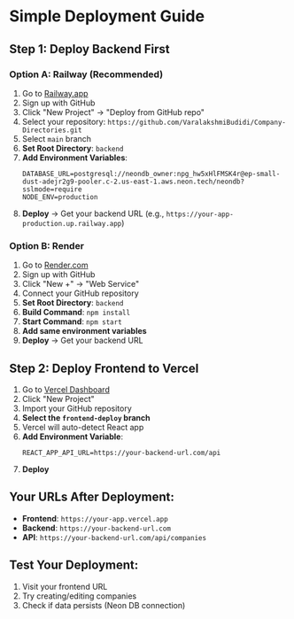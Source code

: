 # Simple Deployment Guide

## Step 1: Deploy Backend First

### Option A: Railway (Recommended)
1. Go to [Railway.app](https://railway.app)
2. Sign up with GitHub
3. Click "New Project" → "Deploy from GitHub repo"
4. Select your repository: `https://github.com/VaralakshmiBudidi/Company-Directories.git`
5. Select `main` branch
6. **Set Root Directory**: `backend`
7. **Add Environment Variables**:
   ```
   DATABASE_URL=postgresql://neondb_owner:npg_hw5xHlFMSK4r@ep-small-dust-adejr2g9-pooler.c-2.us-east-1.aws.neon.tech/neondb?sslmode=require
   NODE_ENV=production
   ```
8. **Deploy** → Get your backend URL (e.g., `https://your-app-production.up.railway.app`)

### Option B: Render
1. Go to [Render.com](https://render.com)
2. Sign up with GitHub
3. Click "New +" → "Web Service"
4. Connect your GitHub repository
5. **Set Root Directory**: `backend`
6. **Build Command**: `npm install`
7. **Start Command**: `npm start`
8. **Add same environment variables**
9. **Deploy** → Get your backend URL

## Step 2: Deploy Frontend to Vercel

1. Go to [Vercel Dashboard](https://vercel.com/dashboard)
2. Click "New Project"
3. Import your GitHub repository
4. **Select the `frontend-deploy` branch**
5. Vercel will auto-detect React app
6. **Add Environment Variable**:
   ```
   REACT_APP_API_URL=https://your-backend-url.com/api
   ```
7. **Deploy**

## Your URLs After Deployment:
- **Frontend**: `https://your-app.vercel.app`
- **Backend**: `https://your-backend-url.com`
- **API**: `https://your-backend-url.com/api/companies`

## Test Your Deployment:
1. Visit your frontend URL
2. Try creating/editing companies
3. Check if data persists (Neon DB connection)
